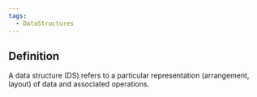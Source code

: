 ```yaml
---
tags:
  - DataStructures
---
```

## Definition
A data structure (DS) refers to a particular representation (arrangement, layout) of data and associated operations. 